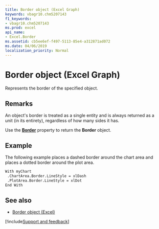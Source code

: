 ```yaml
---
title: Border object (Excel Graph)
keywords: vbagr10.chm5207143
f1_keywords:
- vbagr10.chm5207143
ms.prod: excel
api_name:
- Excel.Border
ms.assetid: cb5ee6ef-f497-5113-85e4-a312871ad072
ms.date: 04/06/2019
localization_priority: Normal
---
```



# Border object (Excel Graph)

Represents the border of the specified object.

## Remarks

An object's border is treated as a single entity and is always returned as a unit (in its entirety), regardless of how many sides it has. 

Use the **[Border](Excel.Border-graph-property.md)** property to return the **Border** object. 

## Example

The following example places a dashed border around the chart area and places a dotted border around the plot area.

```vb
With myChart 
 .ChartArea.Border.LineStyle = xlDash 
 .PlotArea.Border.LineStyle = xlDot 
End With
```

## See also

- [Border object (Excel)](Excel.Border(object).md)


[!include[Support and feedback](~/includes/feedback-boilerplate.md)]